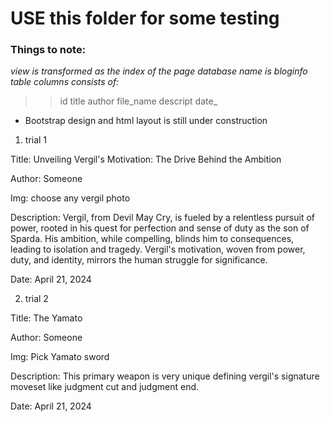 # USE this folder for some testing

### Things to note:
_*view* is transformed as the index of the page_
_database name is bloginfo_
_table columns consists of:_
>>id
>>title
>>author
>>file_name
>>descript
>>date_

* Bootstrap design and html layout is still under construction


1. trial 1

Title:
Unveiling Vergil's Motivation: The Drive Behind the Ambition

Author: Someone

Img: choose any vergil photo

Description:
Vergil, from Devil May Cry, is fueled by a relentless pursuit of power, rooted in his quest for perfection and sense of duty as the son of Sparda. His ambition, while compelling, blinds him to consequences, leading to isolation and tragedy. Vergil's motivation, woven from power, duty, and identity, mirrors the human struggle for significance.

Date: April 21, 2024


2. trial 2

Title:
The Yamato

Author: Someone

Img: Pick Yamato sword

Description:
This primary weapon is very unique defining vergil's signature moveset like judgment cut and judgment end.

Date: April 21, 2024